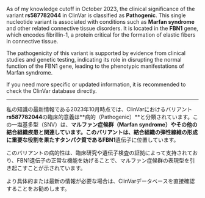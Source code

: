 As of my knowledge cutoff in October 2023, the clinical significance of the variant **rs587782044** in ClinVar is classified as **Pathogenic**. This single nucleotide variant is associated with conditions such as **Marfan syndrome** and other related connective tissue disorders. It is located in the **FBN1** gene, which encodes fibrillin-1, a protein critical for the formation of elastic fibers in connective tissue.

The pathogenicity of this variant is supported by evidence from clinical studies and genetic testing, indicating its role in disrupting the normal function of the FBN1 gene, leading to the phenotypic manifestations of Marfan syndrome.

If you need more specific or updated information, it is recommended to check the ClinVar database directly.

---

私の知識の最新情報である2023年10月時点では、ClinVarにおけるバリアント**rs587782044**の臨床的意義は**病的（Pathogenic）**と分類されています。この一塩基多型（SNV）は、**マルファン症候群（Marfan syndrome）**やその他の結合組織疾患と関連しています。このバリアントは、結合組織の弾性線維の形成に重要な役割を果たすタンパク質である**FBN1**遺伝子に位置しています。

このバリアントの病的性は、臨床研究や遺伝子検査の証拠によって支持されており、FBN1遺伝子の正常な機能を妨げることで、マルファン症候群の表現型を引き起こすことが示されています。

より具体的または最新の情報が必要な場合は、ClinVarデータベースを直接確認することをお勧めします。